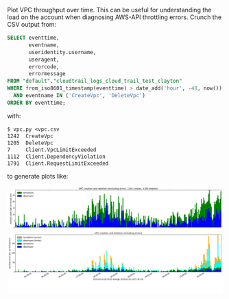 Plot VPC throughput over time.
This can be useful for understanding the load on the account when diagnosing AWS-API throttling errors.
Crunch the CSV output from:

```sql
SELECT eventtime,
       eventname,
       useridentity.username,
       useragent,
       errorcode,
       errormessage
FROM "default"."cloudtrail_logs_cloud_trail_test_clayton"
WHERE from_iso8601_timestamp(eventtime) > date_add('hour', -48, now())
  AND eventname IN ('CreateVpc', 'DeleteVpc')
ORDER BY eventtime;
```

with:


```console
$ vpc.py <vpc.csv
1242  CreateVpc
1205  DeleteVpc
7     Client.VpcLimitExceeded
1112  Client.DependencyViolation
1791  Client.RequestLimitExceeded
```

to generate plots like:

![](vpc.png)

